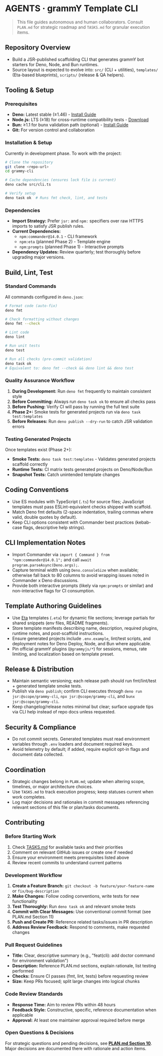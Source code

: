 # AGENTS · grammY Template CLI

> This file guides autonomous and human collaborators. Consult `PLAN.md` for strategic roadmap and
> `TASKS.md` for granular execution items.

## Repository Overview

- Build a JSR-published scaffolding CLI that generates grammY bot starters for Deno, Node, and Bun
  runtimes.
- Source layout is expected to evolve into: `src/` (CLI + utilities), `templates/` (Eta-based
  blueprints), `scripts/` (release & QA helpers).

## Tooling & Setup

### Prerequisites
- **Deno:** Latest stable (≥1.46) - [Install Guide](https://deno.land/manual/getting_started/installation)
- **Node.js:** LTS (≥18) for cross-runtime compatibility tests - [Download](https://nodejs.org/)
- **Bun:** ≥1.1 for bunx validation path (optional) - [Install Guide](https://bun.sh/)
- **Git:** For version control and collaboration

### Installation & Setup
Currently in development phase. To work with the project:

```bash
# Clone the repository
git clone <repo-url>
cd grammy-cli

# Cache dependencies (ensures lock file is current)
deno cache src/cli.ts

# Verify setup
deno task ok  # Runs fmt check, lint, and tests
```

### Dependencies
- **Import Strategy:** Prefer `jsr:` and `npm:` specifiers over raw HTTPS imports to satisfy JSR
  publish rules.
- **Current Dependencies:**
  - `npm:commander@14.0.1` - CLI framework
  - `npm:eta` (planned Phase 2) - Template engine
  - `npm:prompts` (planned Phase 1) - Interactive prompts
- **Dependency Updates:** Review quarterly; test thoroughly before upgrading major versions.

## Build, Lint, Test

### Standard Commands
All commands configured in `deno.json`:

```bash
# Format code (auto-fix)
deno fmt

# Check formatting without changes
deno fmt --check

# Lint code
deno lint

# Run unit tests
deno test

# Run all checks (pre-commit validation)
deno task ok
# Equivalent to: deno fmt --check && deno lint && deno test
```

### Quality Assurance Workflow
1. **During Development:** Run `deno fmt` frequently to maintain consistent style
2. **Before Committing:** Always run `deno task ok` to ensure all checks pass
3. **Before Pushing:** Verify CI will pass by running the full test suite
4. **Phase 2+:** Smoke tests for generated projects run via `deno task test:templates`
5. **Before Releases:** Run `deno publish --dry-run` to catch JSR validation errors

### Testing Generated Projects
Once templates exist (Phase 2+):
- **Smoke Tests:** `deno task test:templates` - Validates generated projects scaffold correctly
- **Runtime Tests:** CI matrix tests generated projects on Deno/Node/Bun
- **Snapshot Tests:** Catch unintended template changes

## Coding Conventions

- Use ES modules with TypeScript (`.ts`) for source files; JavaScript templates must pass
  ESLint-equivalent checks shipped with scaffold.
- Match Deno fmt defaults (2-space indentation, trailing commas where valid, double quotes by
  default).
- Keep CLI options consistent with Commander best practices (kebab-case flags, descriptive help
  strings).

## CLI Implementation Notes

- Import Commander via `import { Command } from "npm:commander@14.0.1";` and call
  `await program.parseAsync(Deno.args);`.
- Capture terminal width using `Deno.consoleSize` when available; otherwise fall back to 80 columns
  to avoid wrapping issues noted in Commander x Deno discussions.
- Provide both interactive prompts (likely via `npm:prompts` or similar) and non-interactive flags
  for CI consumption.

## Template Authoring Guidelines

- Use [Eta](https://eta.js.org/) templates (`.eta`) for dynamic file sections; leverage partials for
  shared snippets (env files, README fragments).
- Store template manifests describing name, description, required plugins, runtime notes, and
  post-scaffold instructions.
- Ensure generated projects include `.env.example`, lint/test scripts, and deployment notes for Deno
  Deploy, Node, and Bun where applicable.
- Pin official grammY plugins (`@grammyjs/*`) for sessions, menus, rate limiting, and localization
  based on template preset.

## Release & Distribution

- Maintain semantic versioning; each release path should run fmt/lint/test + generated template
  smoke tests.
- Publish via `deno publish`; confirm CLI executes through `deno run jsr:@scope/grammy-cli`,
  `npx jsr:@scope/grammy-cli`, and `bunx jsr:@scope/grammy-cli`.
- Keep changelog/release notes minimal but clear; surface upgrade tips via CLI help instead of repo
  docs unless requested.

## Security & Compliance

- Do not commit secrets. Generated templates must read environment variables through `.env` loaders
  and document required keys.
- Avoid telemetry by default; if added, require explicit opt-in flags and document data collected.

## Coordination

- Strategic changes belong in `PLAN.md`; update when altering scope, timelines, or major
  architecture choices.
- Use `TASKS.md` to track execution progress; keep statuses current when work completes.
- Log major decisions and rationales in commit messages referencing relevant sections of this file
  or plan/tasks documents.

## Contributing

### Before Starting Work
1. Check [TASKS.md](./TASKS.md) for available tasks and their priorities
2. Comment on relevant GitHub issues or create one if needed
3. Ensure your environment meets prerequisites listed above
4. Review recent commits to understand current patterns

### Development Workflow
1. **Create a Feature Branch:** `git checkout -b feature/your-feature-name` or `fix/bug-description`
2. **Make Changes:** Follow coding conventions, write tests for new functionality
3. **Test Thoroughly:** Run `deno task ok` and relevant smoke tests
4. **Commit with Clear Messages:** Use conventional commit format (see PLAN.md Section 11)
5. **Push and Create PR:** Reference related tasks/issues in PR description
6. **Address Review Feedback:** Respond to comments, make requested changes

### Pull Request Guidelines
- **Title:** Clear, descriptive summary (e.g., "feat(cli): add doctor command for environment
  validation")
- **Description:** Reference PLAN.md sections, explain rationale, list testing performed
- **Checks:** Ensure CI passes (fmt, lint, tests) before requesting review
- **Size:** Keep PRs focused; split large changes into logical chunks

### Code Review Standards
- **Response Time:** Aim to review PRs within 48 hours
- **Feedback Style:** Constructive, specific, reference documentation when applicable
- **Approval:** At least one maintainer approval required before merge

### Open Questions & Decisions
For strategic questions and pending decisions, see **[PLAN.md Section 10](./PLAN.md#10-open-questions--decisions)**.
Major decisions are documented there with rationale and action items.

